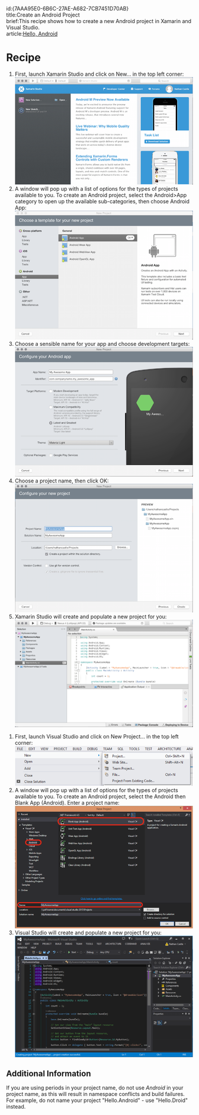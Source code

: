 id:{7AAA95E0-6B6C-27AE-A682-7CB7451D70AB}  
title:Create an Android Project  
brief:This recipe shows how to create a new Android project in Xamarin and Visual Studio.  
article:[Hello, Android](/guides/android/getting_started/hello,_world)  

<a name="Recipe" class="injected"></a>

# Recipe

<ide name="xs">
  <ol>
    <li>First, launch Xamarin Studio and click on <span class="UIItem">New...</span> in the top
    left corner: <img src="Images/project_00.png"</li>
    <li>A window will pop up with a list of options for the types of projects
    available to you. To create an Android project, select the Android>App category to open up
    the available sub-categories, then choose Android App: <img src="Images/android_project_01.png" /></li>
    <li>Choose a sensible name for your app and choose development targets: <img src="Images/app_name.png" /></li>
    <li>Choose a project name, then click <span class="UIItem">OK</span>:<br /> <img src="Images/project_name.png" /></li>
    <li>Xamarin Studio will create and populate a new project for you: <img src="Images/android_project_02.png" /></li>
  </ol>
</ide>
<ide name="vs">
  <ol>
    <li>First, launch Visual Studio and click on <span class="UIItem">New Project...</span> in the top
    left corner: <img src="Images/project_00_vs.png"</li>
    <li>A window will pop up with a list of options for the types of projects
    available to you. To create an Android project, select the Android then <span class="UIItem">Blank App (Android)</span>. Enter a project name: <img src="Images/android_project_01_vs.png" /></li>
    <li>Visual Studio will create and populate a new project for you: <img src="Images/android_project_02_vs.png" /></li>
  </ol>
</ide>

## Additional Information

If you are using periods in your project name, do not use *Android* in your project name, as this will result in namespace conflicts and build failures. For example, do not name your project "Hello.Android" - use "Hello.Droid" instead.
